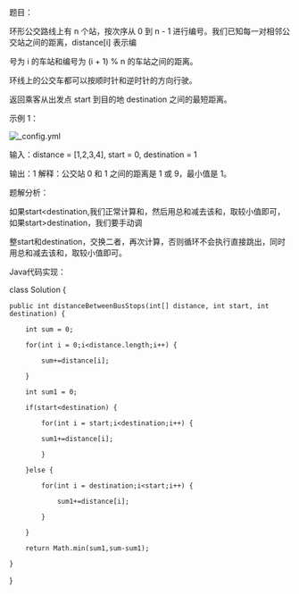 题目：

环形公交路线上有 n 个站，按次序从 0 到 n - 1 进行编号。我们已知每一对相邻公交站之间的距离，distance[i] 表示编

号为 i 的车站和编号为 (i + 1) % n 的车站之间的距离。

环线上的公交车都可以按顺时针和逆时针的方向行驶。

返回乘客从出发点 start 到目的地 destination 之间的最短距离。

示例 1：

![_config.yml]({{site.baseurl}}/images/公交站例图.jpg)

输入：distance = [1,2,3,4], start = 0, destination = 1

输出：1
解释：公交站 0 和 1 之间的距离是 1 或 9，最小值是 1。

题解分析：

如果start<destination,我们正常计算和，然后用总和减去该和，取较小值即可，如果start>destination，我们要手动调

整start和destination，交换二者，再次计算，否则循环不会执行直接跳出，同时用总和减去该和，取较小值即可。

Java代码实现：

class Solution {

    public int distanceBetweenBusStops(int[] distance, int start, int destination) {
    
        int sum = 0;
        
        for(int i = 0;i<distance.length;i++) {
        
            sum+=distance[i];
            
        }
        
        int sum1 = 0;
        
        if(start<destination) {
        
            for(int i = start;i<destination;i++) {
            
            sum1+=distance[i];
            
            }
            
        }else {
        
            for(int i = destination;i<start;i++) {
            
                sum1+=distance[i];
                
            }
            
        }
        
        return Math.min(sum1,sum-sum1);
        
    }
    
}

